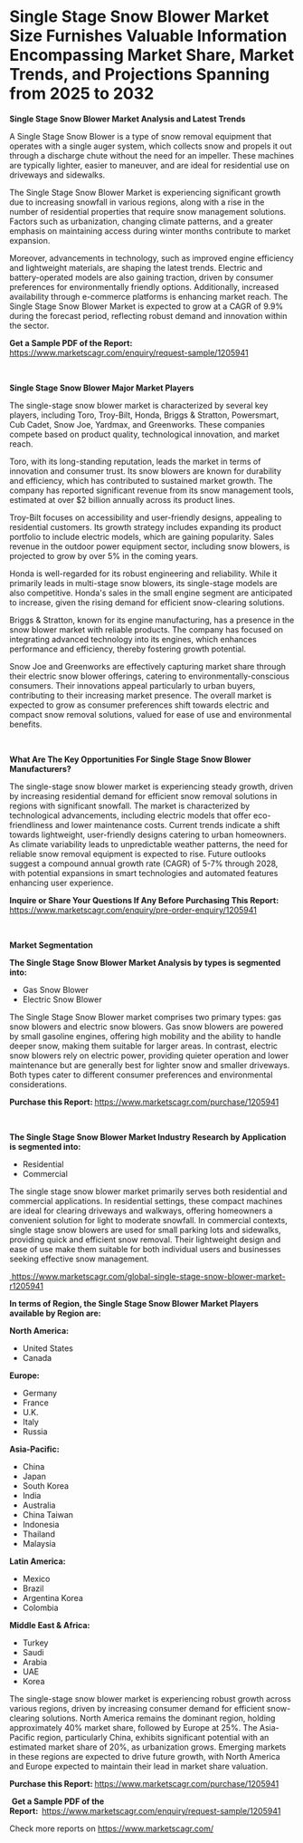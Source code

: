 <p><h1>Single Stage Snow Blower Market Size Furnishes Valuable Information Encompassing Market Share, Market Trends, and Projections Spanning from 2025 to 2032</h1></p><p><strong>Single Stage Snow Blower Market Analysis and Latest Trends</strong></p>
<p><p>A Single Stage Snow Blower is a type of snow removal equipment that operates with a single auger system, which collects snow and propels it out through a discharge chute without the need for an impeller. These machines are typically lighter, easier to maneuver, and are ideal for residential use on driveways and sidewalks. </p><p>The Single Stage Snow Blower Market is experiencing significant growth due to increasing snowfall in various regions, along with a rise in the number of residential properties that require snow management solutions. Factors such as urbanization, changing climate patterns, and a greater emphasis on maintaining access during winter months contribute to market expansion. </p><p>Moreover, advancements in technology, such as improved engine efficiency and lightweight materials, are shaping the latest trends. Electric and battery-operated models are also gaining traction, driven by consumer preferences for environmentally friendly options. Additionally, increased availability through e-commerce platforms is enhancing market reach. The Single Stage Snow Blower Market is expected to grow at a CAGR of 9.9% during the forecast period, reflecting robust demand and innovation within the sector.</p></p>
<p><strong>Get a Sample PDF of the Report:&nbsp;</strong> <a href="https://www.marketscagr.com/enquiry/request-sample/1205941?utm_campaign=3189&utm_medium=2&utm_source=Github&utm_content=ia&utm_term=10042025&utm_id=single-stage-snow-blower">https://www.marketscagr.com/enquiry/request-sample/1205941</a></p>
<p>&nbsp;</p>
<p><strong>Single Stage Snow Blower Major Market Players</strong></p>
<p><p>The single-stage snow blower market is characterized by several key players, including Toro, Troy-Bilt, Honda, Briggs & Stratton, Powersmart, Cub Cadet, Snow Joe, Yardmax, and Greenworks. These companies compete based on product quality, technological innovation, and market reach.</p><p>Toro, with its long-standing reputation, leads the market in terms of innovation and consumer trust. Its snow blowers are known for durability and efficiency, which has contributed to sustained market growth. The company has reported significant revenue from its snow management tools, estimated at over $2 billion annually across its product lines.</p><p>Troy-Bilt focuses on accessibility and user-friendly designs, appealing to residential customers. Its growth strategy includes expanding its product portfolio to include electric models, which are gaining popularity. Sales revenue in the outdoor power equipment sector, including snow blowers, is projected to grow by over 5% in the coming years.</p><p>Honda is well-regarded for its robust engineering and reliability. While it primarily leads in multi-stage snow blowers, its single-stage models are also competitive. Honda's sales in the small engine segment are anticipated to increase, given the rising demand for efficient snow-clearing solutions.</p><p>Briggs & Stratton, known for its engine manufacturing, has a presence in the snow blower market with reliable products. The company has focused on integrating advanced technology into its engines, which enhances performance and efficiency, thereby fostering growth potential.</p><p>Snow Joe and Greenworks are effectively capturing market share through their electric snow blower offerings, catering to environmentally-conscious consumers. Their innovations appeal particularly to urban buyers, contributing to their increasing market presence. The overall market is expected to grow as consumer preferences shift towards electric and compact snow removal solutions, valued for ease of use and environmental benefits.</p></p>
<p>&nbsp;</p>
<p><strong>What Are The Key Opportunities For Single Stage Snow Blower Manufacturers?</strong></p>
<p><p>The single-stage snow blower market is experiencing steady growth, driven by increasing residential demand for efficient snow removal solutions in regions with significant snowfall. The market is characterized by technological advancements, including electric models that offer eco-friendliness and lower maintenance costs. Current trends indicate a shift towards lightweight, user-friendly designs catering to urban homeowners. As climate variability leads to unpredictable weather patterns, the need for reliable snow removal equipment is expected to rise. Future outlooks suggest a compound annual growth rate (CAGR) of 5-7% through 2028, with potential expansions in smart technologies and automated features enhancing user experience.</p></p>
<p><strong>Inquire or Share Your Questions If Any Before Purchasing This Report:</strong> <a href="https://www.marketscagr.com/enquiry/pre-order-enquiry/1205941?utm_campaign=3189&utm_medium=2&utm_source=Github&utm_content=ia&utm_term=10042025&utm_id=single-stage-snow-blower">https://www.marketscagr.com/enquiry/pre-order-enquiry/1205941</a></p>
<p>&nbsp;</p>
<p><strong>Market Segmentation</strong></p>
<p><strong>The Single Stage Snow Blower Market Analysis by types is segmented into:</strong></p>
<p><ul><li>Gas Snow Blower</li><li>Electric Snow Blower</li></ul></p>
<p><p>The Single Stage Snow Blower market comprises two primary types: gas snow blowers and electric snow blowers. Gas snow blowers are powered by small gasoline engines, offering high mobility and the ability to handle deeper snow, making them suitable for larger areas. In contrast, electric snow blowers rely on electric power, providing quieter operation and lower maintenance but are generally best for lighter snow and smaller driveways. Both types cater to different consumer preferences and environmental considerations.</p></p>
<p><strong>Purchase this Report:&nbsp;</strong><a href="https://www.marketscagr.com/purchase/1205941?utm_campaign=3189&utm_medium=2&utm_source=Github&utm_content=ia&utm_term=10042025&utm_id=single-stage-snow-blower">https://www.marketscagr.com/purchase/1205941</a></p>
<p>&nbsp;</p>
<p><strong>The Single Stage Snow Blower Market Industry Research by Application is segmented into:</strong></p>
<p><ul><li>Residential</li><li>Commercial</li></ul></p>
<p><p>The single stage snow blower market primarily serves both residential and commercial applications. In residential settings, these compact machines are ideal for clearing driveways and walkways, offering homeowners a convenient solution for light to moderate snowfall. In commercial contexts, single stage snow blowers are used for small parking lots and sidewalks, providing quick and efficient snow removal. Their lightweight design and ease of use make them suitable for both individual users and businesses seeking effective snow management.</p></p>
<p><a href="https://www.marketscagr.com/global-single-stage-snow-blower-market-r1205941?utm_campaign=3189&utm_medium=2&utm_source=Github&utm_content=ia&utm_term=10042025&utm_id=single-stage-snow-blower">&nbsp;https://www.marketscagr.com/global-single-stage-snow-blower-market-r1205941</a></p>
<p><strong>In terms of Region, the Single Stage Snow Blower Market Players available by Region are:</strong></p>
<p>
    <p> <strong> North America: </strong>
        <ul>
            <li>United States</li>
            <li>Canada</li>
        </ul>
        </p> 
    <p> <strong> Europe: </strong>
        <ul>
            <li>Germany</li>
            <li>France</li>
            <li>U.K.</li>
            <li>Italy</li>
            <li>Russia</li>
        </ul>
        </p> 
    <p> <strong> Asia-Pacific: </strong>
        <ul>
            <li>China</li>
            <li>Japan</li>
            <li>South Korea</li>
            <li>India</li>
            <li>Australia</li>
            <li>China Taiwan</li>
            <li>Indonesia</li>
            <li>Thailand</li>
            <li>Malaysia</li>
        </ul>
        </p> 
    <p> <strong> Latin America: </strong>
        <ul>
            <li>Mexico</li>
            <li>Brazil</li>
            <li>Argentina Korea</li>
            <li>Colombia</li>
        </ul>
        </p> 
    <p> <strong> Middle East & Africa: </strong>
        <ul>
            <li>Turkey</li>
            <li>Saudi</li>
            <li>Arabia</li>
            <li>UAE</li>
            <li>Korea</li>
        </ul>
    </p>
    </p>
<p><p>The single-stage snow blower market is experiencing robust growth across various regions, driven by increasing consumer demand for efficient snow-clearing solutions. North America remains the dominant region, holding approximately 40% market share, followed by Europe at 25%. The Asia-Pacific region, particularly China, exhibits significant potential with an estimated market share of 20%, as urbanization grows. Emerging markets in these regions are expected to drive future growth, with North America and Europe expected to maintain their lead in market share valuation.</p></p>
<p><strong>Purchase this Report: </strong><a href="https://www.marketscagr.com/purchase/1205941?utm_campaign=3189&utm_medium=2&utm_source=Github&utm_content=ia&utm_term=10042025&utm_id=single-stage-snow-blower">https://www.marketscagr.com/purchase/1205941</a></p>
<p>&nbsp;<strong>Get a Sample PDF of the Report:&nbsp;&nbsp;</strong><a href="https://www.marketscagr.com/enquiry/request-sample/1205941?utm_campaign=3189&utm_medium=2&utm_source=Github&utm_content=ia&utm_term=10042025&utm_id=single-stage-snow-blower">https://www.marketscagr.com/enquiry/request-sample/1205941</a></p>
<p><strong></strong></p>
<p>Check more reports on <a href="https://www.marketscagr.com/?utm_campaign=3189&utm_medium=2&utm_source=Github&utm_content=ia&utm_term=10042025&utm_id=single-stage-snow-blower">https://www.marketscagr.com/</a></p>